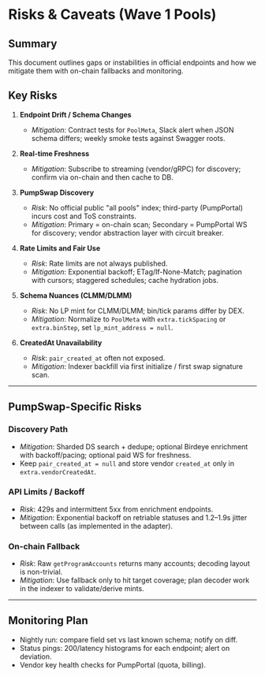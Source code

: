 # Risks & Caveats (Wave 1 Pools)

## Summary

This document outlines gaps or instabilities in official endpoints and how we mitigate them with on-chain fallbacks and monitoring.

## Key Risks

1. **Endpoint Drift / Schema Changes**

   - _Mitigation_: Contract tests for `PoolMeta`, Slack alert when JSON schema differs; weekly smoke tests against Swagger roots.

2. **Real-time Freshness**

   - _Mitigation_: Subscribe to streaming (vendor/gRPC) for discovery; confirm via on-chain and then cache to DB.

3. **PumpSwap Discovery**

   - _Risk_: No official public "all pools" index; third-party (PumpPortal) incurs cost and ToS constraints.
   - _Mitigation_: Primary = on-chain scan; Secondary = PumpPortal WS for discovery; vendor abstraction layer with circuit breaker.

4. **Rate Limits and Fair Use**

   - _Risk_: Rate limits are not always published.
   - _Mitigation_: Exponential backoff; ETag/If-None-Match; pagination with cursors; staggered schedules; cache hydration jobs.

5. **Schema Nuances (CLMM/DLMM)**

   - _Risk_: No LP mint for CLMM/DLMM; bin/tick params differ by DEX.
   - _Mitigation_: Normalize to `PoolMeta` with `extra.tickSpacing` or `extra.binStep`, set `lp_mint_address = null`.

6. **CreatedAt Unavailability**

   - _Risk_: `pair_created_at` often not exposed.
   - _Mitigation_: Indexer backfill via first initialize / first swap signature scan.

---

## PumpSwap-Specific Risks

### Discovery Path

- _Mitigation_: Sharded DS search + dedupe; optional Birdeye enrichment with backoff/pacing; optional paid WS for freshness.
- Keep `pair_created_at = null` and store vendor `created_at` only in `extra.vendorCreatedAt`.

### API Limits / Backoff

- _Risk_: 429s and intermittent 5xx from enrichment endpoints.
- _Mitigation_: Exponential backoff on retriable statuses and 1.2–1.9s jitter between calls (as implemented in the adapter).

### On-chain Fallback

- _Risk_: Raw `getProgramAccounts` returns many accounts; decoding layout is non-trivial.
- _Mitigation_: Use fallback only to hit target coverage; plan decoder work in the indexer to validate/derive mints.

---

## Monitoring Plan

- Nightly run: compare field set vs last known schema; notify on diff.
- Status pings: 200/latency histograms for each endpoint; alert on deviation.
- Vendor key health checks for PumpPortal (quota, billing).
